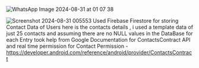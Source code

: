 ![WhatsApp Image 2024-08-31 at 01 07 38](https://github.com/user-attachments/assets/15043a7b-d732-4438-9a5c-833100edcd02)

![Screenshot 2024-08-31 005553](https://github.com/user-attachments/assets/80a9b5bf-9b2d-49e4-b2ac-1217149eb649)
Used Firebase Firestore for storing Contact Data of Users 
here is the contacts details , i used a template data of just 25 contacts and assuming there are no NULL values in the DataBase for each Entry 
took help from Google Documentation for ContactsContract API and real time permission for Contact Permission - https://developer.android.com/reference/android/provider/ContactsContract 
